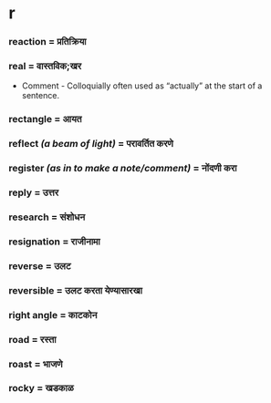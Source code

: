 # r

### reaction = प्रतिक्रिया

### real = वास्तविक;खर

- Comment - Colloquially often used as “actually” at the start of a sentence.

### rectangle = आयत

### reflect *(a beam of light)* = परावर्तित करणे

### register *(as in to make a note/comment)* = नोंदणी करा

### reply = उत्तर

### research = संशोधन

### resignation = राजीनामा

### reverse = उलट

### reversible = उलट करता येण्यासारखा

### right angle = काटकोन

### road = रस्ता

### roast = भाजणे

### rocky = खडकाळ

